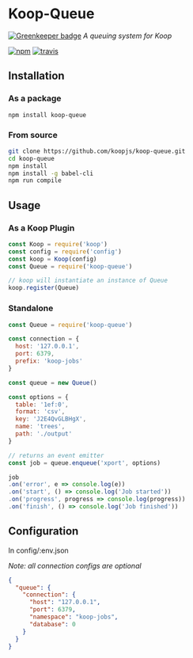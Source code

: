 # Koop-Queue

[![Greenkeeper badge](https://badges.greenkeeper.io/koopjs/koop-queue.svg)](https://greenkeeper.io/)
*A queuing system for Koop*

[![npm][npm-img]][npm-url]
[![travis][travis-image]][travis-url]

## Installation
### As a package
`npm install koop-queue`

### From source
```bash
git clone https://github.com/koopjs/koop-queue.git
cd koop-queue
npm install
npm install -g babel-cli
npm run compile
```

## Usage
### As a Koop Plugin
```javascript
const Koop = require('koop')
const config = require('config')
const koop = Koop(config)
const Queue = require('koop-queue')

// koop will instantiate an instance of Queue
koop.register(Queue)
```

### Standalone
```javascript
const Queue = require('koop-queue')

const connection = {
  host: '127.0.0.1',
  port: 6379,
  prefix: 'koop-jobs'
}

const queue = new Queue()

const options = {
  table: '1ef:0',
  format: 'csv',
  key: 'J2E4QvGLBHgX',
  name: 'trees',
  path: './output'
}

// returns an event emitter
const job = queue.enqueue('xport', options)

job
.on('error', e => console.log(e))
.on('start', () => console.log('Job started'))
.on('progress', progress => console.log(progress))
.on('finish', () => console.log('Job finished'))
```

## Configuration
In config/:env.json

*Note: all connection configs are optional*

```json
{
  "queue": {
    "connection": {
      "host": "127.0.0.1",
      "port": 6379,
      "namespace": "koop-jobs",
      "database": 0
    }
  }
}
```
[npm-img]: https://img.shields.io/npm/v/koop-queue.svg?style=flat-square
[npm-url]: https://www.npmjs.com/package/koop-queue
[travis-image]: https://img.shields.io/travis/koopjs/koop-queue.svg?style=flat-square
[travis-url]: https://travis-ci.org/koopjs/koop-queue

